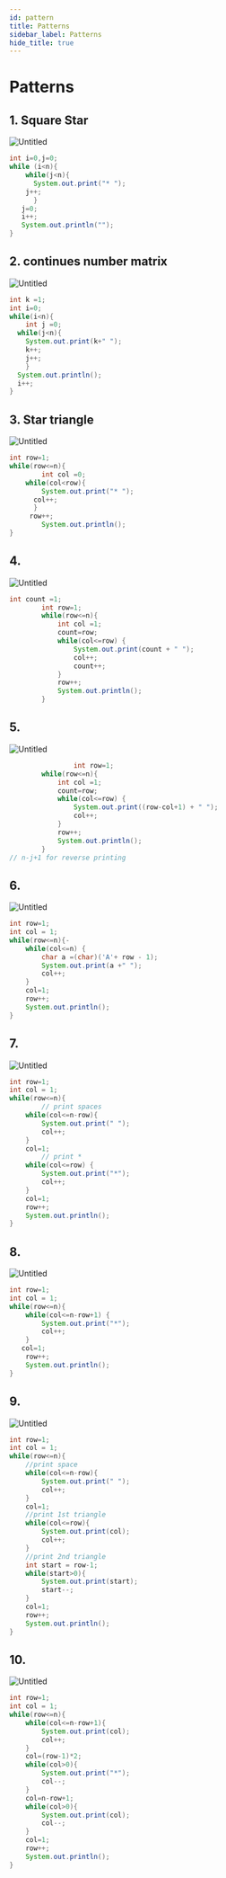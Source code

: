```yaml
---
id: pattern
title: Patterns
sidebar_label: Patterns
hide_title: true
---
```


# Patterns

## 1. Square Star

![Untitled](../../static/img/Untitled.png)

```java
int i=0,j=0;
while (i<n){
	while(j<n){
	  System.out.print("* ");
    j++;
	  }
   j=0;
   i++;
   System.out.println("");
}
```

## 2. continues number matrix

![Untitled](../../static/img/Untitled%201.png)

```java
int k =1;
int i=0;
while(i<n){
	int j =0;
  while(j<n){
    System.out.print(k+" ");
    k++;
    j++;
    }
  System.out.println();
  i++;
}
```

## 3. Star triangle

![Untitled](../../static/img/Untitled%202.png)

```java
int row=1;
while(row<=n){
		int col =0;
    while(col<row){
	    System.out.print("* ");
      col++;
      }
     row++;
		System.out.println();
}
```

## 4.

![Untitled](../../static/img/Untitled%203.png)

```java
int count =1;
        int row=1;
        while(row<=n){
            int col =1;
            count=row;
            while(col<=row) {
                System.out.print(count + " ");
                col++;
                count++;
            }
            row++;
            System.out.println();
        }
```

## 5.

![Untitled](../../static/img/Untitled%204.png)

```java
				int row=1;
        while(row<=n){
            int col =1;
            count=row;
            while(col<=row) {
                System.out.print((row-col+1) + " ");
                col++;
            }
            row++;
            System.out.println();
        }
// n-j+1 for reverse printing
```

## 6.

![Untitled](../../static/img/Untitled%205.png)

```java
int row=1;
int col = 1;
while(row<=n){-
    while(col<=n) {
        char a =(char)('A'+ row - 1);
        System.out.print(a +" ");
        col++;
    }
    col=1;
    row++;
    System.out.println();
}
```

## 7.

![Untitled](../../static/img/Untitled%206.png)

```java
int row=1;
int col = 1;
while(row<=n){
		// print spaces
    while(col<=n-row){
        System.out.print(" ");
        col++;
    }
    col=1;
		// print * 
    while(col<=row) {
        System.out.print("*");
        col++;
    }
    col=1;
    row++;
    System.out.println();
}
```

## 8.

![Untitled](../../static/img/Untitled%207.png)

```java
int row=1;
int col = 1;
while(row<=n){
    while(col<=n-row+1) {
        System.out.print("*");
        col++;
    }
   col=1;
    row++;
    System.out.println();
}
```

## 9.

![Untitled](../../static/img/Untitled%208.png)

```java
int row=1;
int col = 1;
while(row<=n){
    //print space
    while(col<=n-row){
        System.out.print(" ");
        col++;
    }
    col=1;
    //print 1st triangle
    while(col<=row){
        System.out.print(col);
        col++;
    }
    //print 2nd triangle
    int start = row-1;
    while(start>0){
        System.out.print(start);
        start--;
    }
    col=1;
    row++;
    System.out.println();
}
```

## 10.

![Untitled](../../static/img/Untitled%209.png)

```java
int row=1;
int col = 1;
while(row<=n){
    while(col<=n-row+1){
        System.out.print(col);
        col++;
    }
    col=(row-1)*2;
    while(col>0){
        System.out.print("*");
        col--;
    }
    col=n-row+1;
    while(col>0){
        System.out.print(col);
        col--;
    }
    col=1;
    row++;
    System.out.println();
}
```
